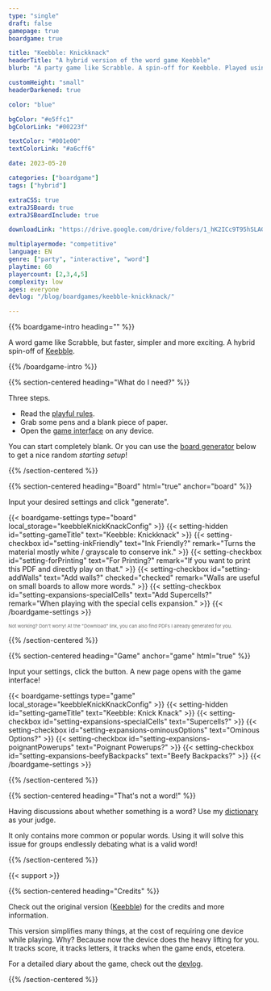 ```yaml
---
type: "single"
draft: false
gamepage: true
boardgame: true

title: "Keebble: Knickknack"
headerTitle: "A hybrid version of the word game Keebble"
blurb: "A party game like Scrabble. A spin-off for Keebble. Played using an empty paper and one phone with internet."

customHeight: "small"
headerDarkened: true

color: "blue"

bgColor: "#e5ffc1"
bgColorLink: "#00223f"

textColor: "#001e00"
textColorLink: "#a6cff6"

date: 2023-05-20

categories: ["boardgame"]
tags: ["hybrid"]

extraCSS: true
extraJSBoard: true
extraJSBoardInclude: true

downloadLink: "https://drive.google.com/drive/folders/1_hK2ICc9T95hSLAGNO4mvBFmqpvrq_15"

multiplayermode: "competitive"
language: EN
genre: ["party", "interactive", "word"]
playtime: 60
playercount: [2,3,4,5]
complexity: low
ages: everyone
devlog: "/blog/boardgames/keebble-knickknack/"

---
```



{{% boardgame-intro heading="" %}}

A word game like Scrabble, but faster, simpler and more exciting. A hybrid spin-off of [Keebble](https://pandaqi.com/keebble).

{{% /boardgame-intro %}}

{{% section-centered heading="What do I need?" %}}

Three steps.
* Read the [playful rules](rules). 
* Grab some pens and a blank piece of paper.
* Open the [game interface](#game) on any device.

You can start completely blank. Or you can use the [board generator](#board) below to get a nice random _starting setup_!

{{% /section-centered %}}

{{% section-centered heading="Board" html="true" anchor="board" %}}

<p>Input your desired settings and click "generate".</p>

  {{< boardgame-settings type="board" local_storage="keebbleKnickKnackConfig" >}}
    {{< setting-hidden id="setting-gameTitle" text="Keebble: Knickknack" >}}
    {{< setting-checkbox id="setting-inkFriendly" text="Ink Friendly?" remark="Turns the material mostly white / grayscale to conserve ink." >}}
    {{< setting-checkbox id="setting-forPrinting" text="For Printing?" remark="If you want to print this PDF and directly play on that." >}}
    {{< setting-checkbox id="setting-addWalls" text="Add walls?" checked="checked" remark="Walls are useful on small boards to allow more words." >}}
    {{< setting-checkbox id="setting-expansions-specialCells" text="Add Supercells?" remark="When playing with the special cells expansion." >}}
  {{< /boardgame-settings >}}

<p style="font-size:0.66em; opacity: 0.66;">Not working? Don't worry! At the "Download" link, you can also find PDFs I already generated for you.</p> 

{{% /section-centered %}}

{{% section-centered heading="Game" anchor="game" html="true" %}}

<p>Input your settings, click the button. A new page opens with the game interface!</p>

{{< boardgame-settings type="game" local_storage="keebbleKnickKnackConfig" >}}
	{{< setting-hidden id="setting-gameTitle" text="Keebble: Knick Knack" >}}
  {{< setting-checkbox id="setting-expansions-specialCells" text="Supercells?" >}}
  {{< setting-checkbox id="setting-expansions-ominousOptions" text="Ominous Options?" >}}
  {{< setting-checkbox id="setting-expansions-poignantPowerups" text="Poignant Powerups?" >}}
  {{< setting-checkbox id="setting-expansions-beefyBackpacks" text="Beefy Backpacks?" >}}
{{< /boardgame-settings >}}

{{% /section-centered %}}

{{% section-centered heading="That's not a word!" %}}

Having discussions about whether something is a word? Use my [dictionary](/tools/dictionary) as your judge.

It only contains more common or popular words. Using it will solve this issue for groups endlessly debating what is a valid word!

{{% /section-centered %}}

{{< support >}}

{{% section-centered heading="Credits" %}}

Check out the original version ([Keebble](https://pandaqi.com/keebble)) for the credits and more information.

This version simplifies many things, at the cost of requiring one device while playing. Why? Because now the device does the heavy lifting for you. It tracks score, it tracks letters, it tracks when the game ends, etcetera.

For a detailed diary about the game, check out the [devlog](/blog/boardgames/keebble-knickknack).

{{% /section-centered %}}